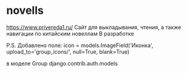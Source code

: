 # novells
https://www.privereda1.ru/
Сайт для выкладывания, чтения, а также навигации по китайским новеллам
В разработке



P.S.
Добавлено поле:
    icon = models.ImageField('Иконка', upload_to='group_icons/', null=True, blank=True)

в моделе Group django.contrib.auth.models
